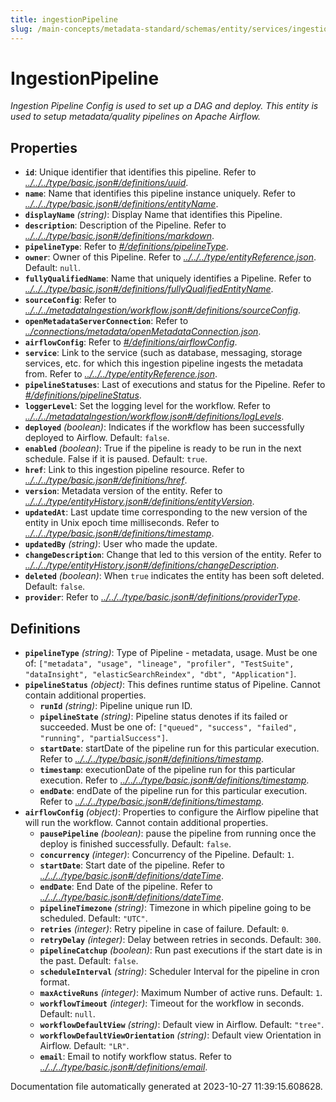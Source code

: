 ```yaml
---
title: ingestionPipeline
slug: /main-concepts/metadata-standard/schemas/entity/services/ingestionpipelines/ingestionpipeline
---
```


# IngestionPipeline

*Ingestion Pipeline Config is used to set up a DAG and deploy. This entity is used to setup metadata/quality pipelines on Apache Airflow.*

## Properties

- **`id`**: Unique identifier that identifies this pipeline. Refer to *[../../../type/basic.json#/definitions/uuid](#/../../type/basic.json#/definitions/uuid)*.
- **`name`**: Name that identifies this pipeline instance uniquely. Refer to *[../../../type/basic.json#/definitions/entityName](#/../../type/basic.json#/definitions/entityName)*.
- **`displayName`** *(string)*: Display Name that identifies this Pipeline.
- **`description`**: Description of the Pipeline. Refer to *[../../../type/basic.json#/definitions/markdown](#/../../type/basic.json#/definitions/markdown)*.
- **`pipelineType`**: Refer to *[#/definitions/pipelineType](#definitions/pipelineType)*.
- **`owner`**: Owner of this Pipeline. Refer to *[../../../type/entityReference.json](#/../../type/entityReference.json)*. Default: `null`.
- **`fullyQualifiedName`**: Name that uniquely identifies a Pipeline. Refer to *[../../../type/basic.json#/definitions/fullyQualifiedEntityName](#/../../type/basic.json#/definitions/fullyQualifiedEntityName)*.
- **`sourceConfig`**: Refer to *[../../../metadataIngestion/workflow.json#/definitions/sourceConfig](#/../../metadataIngestion/workflow.json#/definitions/sourceConfig)*.
- **`openMetadataServerConnection`**: Refer to *[../connections/metadata/openMetadataConnection.json](#/connections/metadata/openMetadataConnection.json)*.
- **`airflowConfig`**: Refer to *[#/definitions/airflowConfig](#definitions/airflowConfig)*.
- **`service`**: Link to the service (such as database, messaging, storage services, etc. for which this ingestion pipeline ingests the metadata from. Refer to *[../../../type/entityReference.json](#/../../type/entityReference.json)*.
- **`pipelineStatuses`**: Last of executions and status for the Pipeline. Refer to *[#/definitions/pipelineStatus](#definitions/pipelineStatus)*.
- **`loggerLevel`**: Set the logging level for the workflow. Refer to *[../../../metadataIngestion/workflow.json#/definitions/logLevels](#/../../metadataIngestion/workflow.json#/definitions/logLevels)*.
- **`deployed`** *(boolean)*: Indicates if the workflow has been successfully deployed to Airflow. Default: `false`.
- **`enabled`** *(boolean)*: True if the pipeline is ready to be run in the next schedule. False if it is paused. Default: `true`.
- **`href`**: Link to this ingestion pipeline resource. Refer to *[../../../type/basic.json#/definitions/href](#/../../type/basic.json#/definitions/href)*.
- **`version`**: Metadata version of the entity. Refer to *[../../../type/entityHistory.json#/definitions/entityVersion](#/../../type/entityHistory.json#/definitions/entityVersion)*.
- **`updatedAt`**: Last update time corresponding to the new version of the entity in Unix epoch time milliseconds. Refer to *[../../../type/basic.json#/definitions/timestamp](#/../../type/basic.json#/definitions/timestamp)*.
- **`updatedBy`** *(string)*: User who made the update.
- **`changeDescription`**: Change that led to this version of the entity. Refer to *[../../../type/entityHistory.json#/definitions/changeDescription](#/../../type/entityHistory.json#/definitions/changeDescription)*.
- **`deleted`** *(boolean)*: When `true` indicates the entity has been soft deleted. Default: `false`.
- **`provider`**: Refer to *[../../../type/basic.json#/definitions/providerType](#/../../type/basic.json#/definitions/providerType)*.
## Definitions

- <a id="definitions/pipelineType"></a>**`pipelineType`** *(string)*: Type of Pipeline - metadata, usage. Must be one of: `["metadata", "usage", "lineage", "profiler", "TestSuite", "dataInsight", "elasticSearchReindex", "dbt", "Application"]`.
- <a id="definitions/pipelineStatus"></a>**`pipelineStatus`** *(object)*: This defines runtime status of Pipeline. Cannot contain additional properties.
  - **`runId`** *(string)*: Pipeline unique run ID.
  - **`pipelineState`** *(string)*: Pipeline status denotes if its failed or succeeded. Must be one of: `["queued", "success", "failed", "running", "partialSuccess"]`.
  - **`startDate`**: startDate of the pipeline run for this particular execution. Refer to *[../../../type/basic.json#/definitions/timestamp](#/../../type/basic.json#/definitions/timestamp)*.
  - **`timestamp`**: executionDate of the pipeline run for this particular execution. Refer to *[../../../type/basic.json#/definitions/timestamp](#/../../type/basic.json#/definitions/timestamp)*.
  - **`endDate`**: endDate of the pipeline run for this particular execution. Refer to *[../../../type/basic.json#/definitions/timestamp](#/../../type/basic.json#/definitions/timestamp)*.
- <a id="definitions/airflowConfig"></a>**`airflowConfig`** *(object)*: Properties to configure the Airflow pipeline that will run the workflow. Cannot contain additional properties.
  - **`pausePipeline`** *(boolean)*: pause the pipeline from running once the deploy is finished successfully. Default: `false`.
  - **`concurrency`** *(integer)*: Concurrency of the Pipeline. Default: `1`.
  - **`startDate`**: Start date of the pipeline. Refer to *[../../../type/basic.json#/definitions/dateTime](#/../../type/basic.json#/definitions/dateTime)*.
  - **`endDate`**: End Date of the pipeline. Refer to *[../../../type/basic.json#/definitions/dateTime](#/../../type/basic.json#/definitions/dateTime)*.
  - **`pipelineTimezone`** *(string)*: Timezone in which pipeline going to be scheduled. Default: `"UTC"`.
  - **`retries`** *(integer)*: Retry pipeline in case of failure. Default: `0`.
  - **`retryDelay`** *(integer)*: Delay between retries in seconds. Default: `300`.
  - **`pipelineCatchup`** *(boolean)*: Run past executions if the start date is in the past. Default: `false`.
  - **`scheduleInterval`** *(string)*: Scheduler Interval for the pipeline in cron format.
  - **`maxActiveRuns`** *(integer)*: Maximum Number of active runs. Default: `1`.
  - **`workflowTimeout`** *(integer)*: Timeout for the workflow in seconds. Default: `null`.
  - **`workflowDefaultView`** *(string)*: Default view in Airflow. Default: `"tree"`.
  - **`workflowDefaultViewOrientation`** *(string)*: Default view Orientation in Airflow. Default: `"LR"`.
  - **`email`**: Email to notify workflow status. Refer to *[../../../type/basic.json#/definitions/email](#/../../type/basic.json#/definitions/email)*.


Documentation file automatically generated at 2023-10-27 11:39:15.608628.
